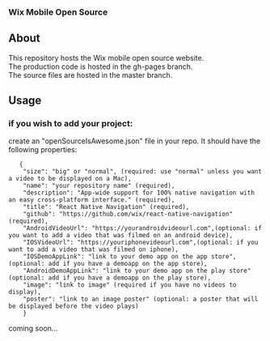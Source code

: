 ### Wix Mobile Open Source

## About

This repository hosts the Wix mobile open source website. 
<br>
The production code is hosted in the gh-pages branch.
<br>
The source files are hosted in the master branch.

## Usage

### if you wish to add your project: <br>

create an "openSourceIsAwesome.json" file in your repo. It should have the following properties:
<br>
```
   {
    "size": "big" or "normal", (required: use "normal" unless you want a video to be displayed on a Mac),
    "name": "your repository name" (required),    
    "description": "App-wide support for 100% native navigation with an easy cross-platform interface." (required),    
    "title": "React Native Navigation" (required),    
    "github": "https://github.com/wix/react-native-navigation" (required),    
    "AndroidVideoUrl": "https://yourandroidvideourl.com",(optional: if you want to add a video that was filmed on an android device),    
    "IOSVideoUrl": "https://youriphonevideourl.com",(optional: if you want to add a video that was filmed on iphone),    
    "IOSDemoAppLink": "link to your demo app on the app store", (optional: add if you have a demoapp on the app store),    
    "AndroidDemoAppLink": "link to your demo app on the play store" (optional: add if you have a demoapp on the play store),    
    "image": "link to image" (required if you have no videos to display),
    "poster": "link to an image poster" (optional: a poster that will be displayed before the video plays)  
    }
```
coming soon...
<br>
